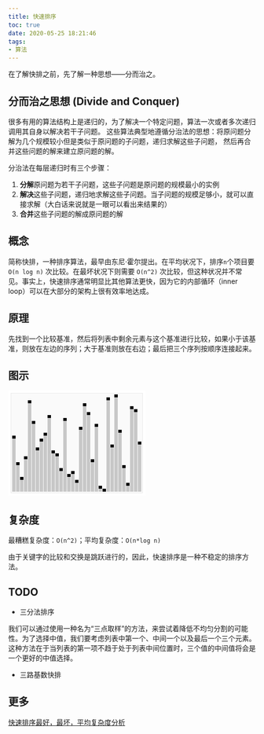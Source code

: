 ```yaml
---
title: 快速排序
toc: true
date: 2020-05-25 18:21:46
tags:
- 算法
---
```


在了解快排之前，先了解一种思想——分而治之。

## 分而治之思想 (Divide and Conquer)

很多有用的算法结构上是递归的，为了解决一个特定问题，算法一次或者多次递归调用其自身以解决若干子问题。 这些算法典型地遵循分治法的思想：将原问题分解为几个规模较小但是类似于原问题的子问题，递归求解这些子问题， 然后再合并这些问题的解来建立原问题的解。

分治法在每层递归时有三个步骤：

1. **分解**原问题为若干子问题，这些子问题是原问题的规模最小的实例
2. **解决**这些子问题，递归地求解这些子问题。当子问题的规模足够小，就可以直接求解（大白话来说就是一眼可以看出来结果的）
3. **合并**这些子问题的解成原问题的解

## 概念

简称快排，一种排序算法，最早由东尼·霍尔提出。在平均状况下，排序`n`个项目要 `O(n log n)` 次比较。在最坏状况下则需要 `O(n^2)` 次比较，但这种状况并不常见。事实上，快速排序通常明显比其他算法更快，因为它的内部循环（inner loop）可以在大部分的架构上很有效率地达成。

## 原理
先找到一个比较基准，然后将列表中剩余元素与这个基准进行比较，如果小于该基准，则放在左边的序列；大于基准则放在右边；最后把三个序列按顺序连接起来。

## 图示

![快速排序算法](./img/quick_sort_anim.gif)

## 复杂度

最糟糕复杂度：`O(n^2)`；平均复杂度：`O(n*log n)`

由于关键字的比较和交换是跳跃进行的，因此，快速排序是一种不稳定的排序方法。

## TODO 

- 三分法排序

我们可以通过使用一种名为“三点取样”的方法，来尝试着降低不均匀分割的可能性。为了选择中值，我们要考虑列表中第一个、中间一个以及最后一个三个元素。这种方法在于当列表的第一项不趋于处于列表中间位置时，三个值的中间值将会是一个更好的中值选择。

- 三路基数快排

## 更多

[快速排序最好，最坏，平均复杂度分析](https://blog.csdn.net/weshjiness/article/details/8660583)
